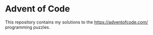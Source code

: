 # Advent of Code

This repository contains my solutions to the https://adventofcode.com/ programming puzzles.
